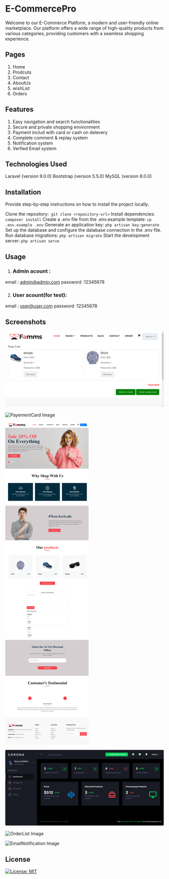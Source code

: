 # E-CommercePro
Welcome to our E-Commerce Platform, a modern and user-friendly online marketplace. Our platform offers a wide range of high-quality products from various categories, providing customers with a seamless shopping experience.

## Pages
1. Home 
2. Prodcuts 
3. Contact 
4. AboutUs 
5. wishList
6. Orders 

## Features
1. Easy navigation and search functionalities
2. Secure and private shopping environment
3. Payment includ with card or cash on delevery 
4. Complete comment & replay system 
5. Notification system
6. Verfied Email system

## Technologies Used
Laravel (version 9.0.0)
Bootstrap (version 5.5.0)
MySQL (version 8.0.0)

## Installation
Provide step-by-step instructions on how to install the project locally.

Clone the repository:` git clone <repository-url>`
Install dependencies: `composer install`
Create a .env file from the .env.example template: `cp .env.example .env`
Generate an application key: `php artisan key:generate`
Set up the database and configure the database connection in the .env file.
Run database migrations: `php artisan migrate`
Start the development server: `php artisan serve`

## Usage
1. ### Admin acount :
email : admin@admin.com
password :12345678

2. ### User acount(for test):

email : user@user.com
password :12345678

## Screenshots

![WishList Image](https://github.com/rimadjamaa/Docker_E-CommercePro/blob/main/public/readme/capt_wishlist.png)

![PayementCard Image](https://github.com/rimadjamaa/Docker_E-CommercePro/blob/main/public/readme/Opera%20Instantané_2023-07-24_183749_localhost.png)

![FrontPage Image](https://github.com/rimadjamaa/Docker_E-CommercePro/blob/main/public/readme/capt_frontpage.png)

![Dashboard Image](https://github.com/rimadjamaa/Docker_E-CommercePro/blob/main/public/readme/admindashboard.png)

![OrderList Image](https://github.com/rimadjamaa/Docker_E-CommercePro/blob/main/public/readme/admin_order.png)

![EmailNotification Image](https://github.com/rimadjamaa/Docker_E-CommercePro/blob/main/public/readme/EamilNoticifaction.png)



## License
[![License: MIT](https://img.shields.io/badge/License-MIT-yellow.svg)](https://opensource.org/licenses/MIT)

